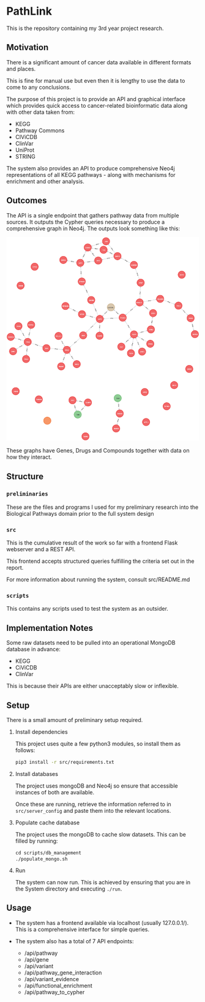 # PathLink

This is the repository containing my 3rd year project research.

## Motivation

There is a significant amount of cancer data available in different formats and places.

This is fine for manual use but even then it is lengthy to use the data to come to any conclusions.

The purpose of this project is to provide an API and graphical interface which provides quick access to cancer-related bioinformatic data along with other data taken from:

* KEGG
* Pathway Commons
* CIViCDB
* ClinVar
* UniProt
* STRING

The system also provides an API to produce comprehensive Neo4j representations of all KEGG pathways - along with mechanisms for enrichment and other analysis.

## Outcomes

The API is a single endpoint that gathers pathway data from multiple sources. It outputs the Cypher queries necessary to produce a comprehensive graph in Neo4j. The outputs look something like this:

![Neo4j Graph](images/graph.png)

These graphs have Genes, Drugs and Compounds together with data on how they interact.

## Structure

### `preliminaries`

These are the files and programs I used for my preliminary research into the Biological Pathways domain prior to the full system design

### `src`

This is the cumulative result of the work so far with a frontend Flask webserver and a REST API.

This frontend accepts structured queries fulfilling the criteria set out in the report.

For more information about running the system, consult src/README.md

### `scripts`

This contains any scripts used to test the system as an outsider.

## Implementation Notes

Some raw datasets need to be pulled into an operational MongoDB database in advance:

* KEGG
* CiViCDB
* ClinVar

This is because their APIs are either unacceptably slow or inflexible.

## Setup

There is a small amount of preliminary setup required.

1. Install dependencies

    This project uses quite a few python3 modules, so install them as follows:
    
    ```bash
    pip3 install -r src/requirements.txt
    ```

2. Install databases

    The project uses mongoDB and Neo4j so ensure that accessible instances of both are available.

    Once these are running, retrieve the information referred to in `src/server_config` and
paste them into the relevant locations.
   
   
3. Populate cache database

    The project uses the mongoDB to cache slow datasets. This can be filled by running:

    ```
   cd scripts/db_management
   ./populate_mongo.sh
    ```
   

4. Run

    The system can now run. This is achieved by ensuring that you are in the System directory
    and executing `./run`.
   
## Usage

- The system has a frontend available via localhost (usually 127.0.0.1/).
This is a comprehensive interface for simple queries.
  
- The system also has a total of 7 API endpoints:

    - /api/pathway
    - /api/gene
    - /api/variant
    - /api/pathway_gene_interaction
    - /api/variant_evidence
    - /api/functional_enrichment
    - /api/pathway_to_cypher
  